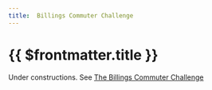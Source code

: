 ```yaml
---
title:  Billings Commuter Challenge
---
```


# {{ $frontmatter.title }}

Under constructions. See [The Billings Commuter Challenge](https://www.billingscommuterchallenge.com)